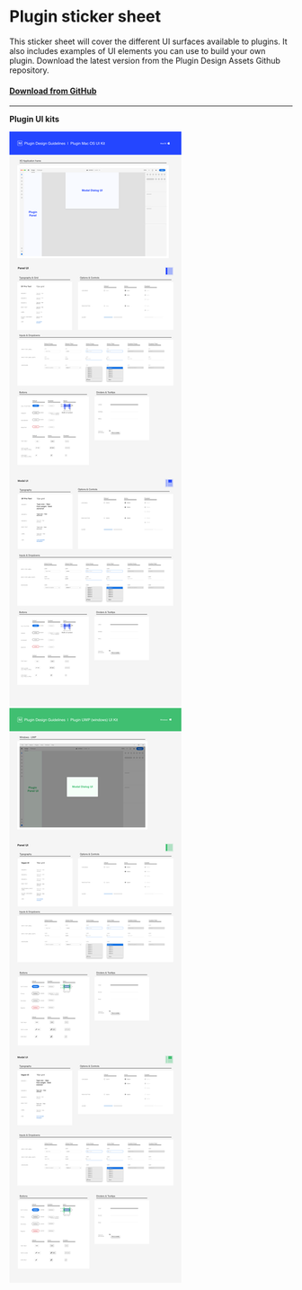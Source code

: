 # Plugin sticker sheet
This sticker sheet will cover the different UI surfaces available to plugins. It also includes examples of UI elements you can use to build your own plugin. Download the latest version from the Plugin Design Assets Github repository. 

#### [Download from GitHub](https://github.com/AdobeXD/plugin-design-assets/blob/master/Sticker_sheet_XD_plugins.xd?raw=true "Download from GitHub repo")

---

**Plugin UI kits**

![MacOS UI Kit](../ux-images/Plugin-MacOS-UIKit.png)
![Windows UI Kit](../ux-images/Plugin-UWP-UIKit.png)
